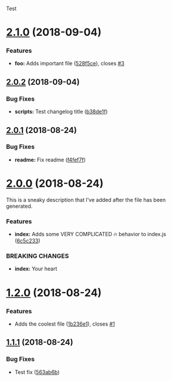 Test

# [2.1.0](https://github.com/jcowman2/test-release-workflow/compare/v2.0.2...v2.1.0) (2018-09-04)


### Features

* **foo:** Adds important file ([528f5ce](https://github.com/jcowman2/test-release-workflow/commit/528f5ce)), closes [#3](https://github.com/jcowman2/test-release-workflow/issues/3)

## [2.0.2](https://github.com/jcowman2/test-release-workflow/compare/v2.0.1...v2.0.2) (2018-09-04)


### Bug Fixes

* **scripts:** Test changelog title ([b38de1f](https://github.com/jcowman2/test-release-workflow/commit/b38de1f))

## [2.0.1](https://github.com/jcowman2/test-release-workflow/compare/v2.0.0...v2.0.1) (2018-08-24)


### Bug Fixes

* **readme:** Fix readme ([f4fef7f](https://github.com/jcowman2/test-release-workflow/commit/f4fef7f))

# [2.0.0](https://github.com/jcowman2/test-release-workflow/compare/v1.2.0...v2.0.0) (2018-08-24)

This is a sneaky description that I've added after the file has been generated.

### Features

* **index:** Adds some VERY COMPLICATED :fire: behavior to index.js ([6c5c233](https://github.com/jcowman2/test-release-workflow/commit/6c5c233))


### BREAKING CHANGES

* **index:** Your heart

# [1.2.0](https://github.com/jcowman2/test-release-workflow/compare/v1.1.1...v1.2.0) (2018-08-24)


### Features

* Adds the coolest file ([1b236e1](https://github.com/jcowman2/test-release-workflow/commit/1b236e1)), closes [#1](https://github.com/jcowman2/test-release-workflow/issues/1)

## [1.1.1](https://github.com/jcowman2/test-release-workflow/compare/v1.1.0...v1.1.1) (2018-08-24)


### Bug Fixes

* Test fix ([563ab6b](https://github.com/jcowman2/test-release-workflow/commit/563ab6b))
